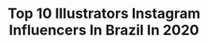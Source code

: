 ---
title: Top 10 Illustrators Instagram Influencers In Brazil In 2020
description: >-
  Find top illustrators Instagram influencers in Brazil in 2020. Most popular hashtags: #illustration #art #digitalillustration #illustrationart.
platform: Instagram
profiles:
  - username: "vanebeckman"
    fullname: >-
      Vanessa Beckman
    location: "Brazil"
    followers: 6883
    engagement: 4823
    commentsToLikes: 0.036917
    id: ck8tctzcx0o8u0j789juzksd8
    verified: false
    hashtags: "#boruto, #sasukecosplay, #comic, #photography"
  - username: "freitasdesenhos"
    fullname: >-
      Ezequiel Freitas 🇧🇷
    location: "Brazil"
    followers: 7769
    engagement: 911
    commentsToLikes: 0.055053
    id: ck8t6m8ose3pf0j789gaht62j
    verified: false
    hashtags: "#clubedosdesenhos, #deputado, #arte, #drawing"
  - username: "brancoarthur"
    fullname: >-
      Arthur Branco
    location: "Brazil"
    followers: 12729
    engagement: 1052
    commentsToLikes: 0.026971
    id: ck5q67aukw8xt0i11vjiocevx
    verified: false
    hashtags: "#sextou, #cavalheira, #ver, #beach"
  - username: "eudener"
    fullname: >-
      DENER BORDÃN™
    location: "Brazil"
    followers: 13977
    engagement: 741
    commentsToLikes: 0.024438
    id: ck0w5t77d5bpp0i19jghacbvo
    verified: false
    hashtags: "#hidrocortopazio, #lentesdecontatocolor, #hidrocorsolotica"
  - username: "blogwilliamteixeira"
    fullname: >-
      WILLIAM TEIXEIRA💎
    location: "Brazil"
    followers: 34317
    engagement: 201
    commentsToLikes: 0.032776
    id: ck8t486cv5trh0j78k9m2jn12
    verified: false
    hashtags: "#happyness, #bbb20, #homensnamoda, #modamasculina"
  - username: "imzeferino"
    fullname: >-
      Isadora Zeferino
    location: "Brazil"
    followers: 206947
    engagement: 980
    commentsToLikes: 0.050227
    id: ck14gmeoa5xv60i19zo5h3xg4
    verified: false
    hashtags: "#theillustrator, #madewithwacom, #hufflepuff, #rapunzel"
  - username: "nataliaagatte"
    fullname: >-
      NATALIA AGATTE
    location: "Brazil"
    followers: 8037
    engagement: 890
    commentsToLikes: 0.032574
    id: ck5zxca6h7qpz0i14vhs65h3d
    verified: false
    hashtags: "#illustrated, #visiblewomen, #womenofillustration, #dailydesignpick"
  - username: "leticiabelha"
    fullname: >-
      Leticia Abelha Yoga BH
    location: "Brazil"
    followers: 7888
    engagement: 799
    commentsToLikes: 0.038253
    id: ck8wfs8jmg6ma0j7841fjm2zf
    verified: false
    hashtags: "#earthmedicine, #yoga, #ventresagrado, #yogini"
  - username: "tamilustras"
    fullname: >-
      Tamilis Oliveira
    location: "Brazil"
    followers: 12814
    engagement: 1263
    commentsToLikes: 0.045401
    id: ck6tyunyp5yit0j716a9blbg5
    verified: false
    hashtags: "#thegooddoctornosony, #voltandoaoscachos, #drawthisinyourstyle"
  - username: "pernadesigner"
    fullname: >-
      Marketing Esportivo
    location: "Brazil"
    followers: 23847
    engagement: 1471
    commentsToLikes: 0.015469
    id: ck13717s09a2n0i19z4366hpz
    verified: false
    hashtags: "#neymarjr, #vikings, #brazil, #futebol"
---